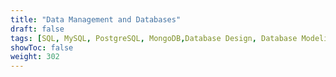 ```yaml
---
title: "Data Management and Databases"
draft: false
tags: [SQL, MySQL, PostgreSQL, MongoDB,Database Design, Database Modeling]
showToc: false
weight: 302
--- 
```


